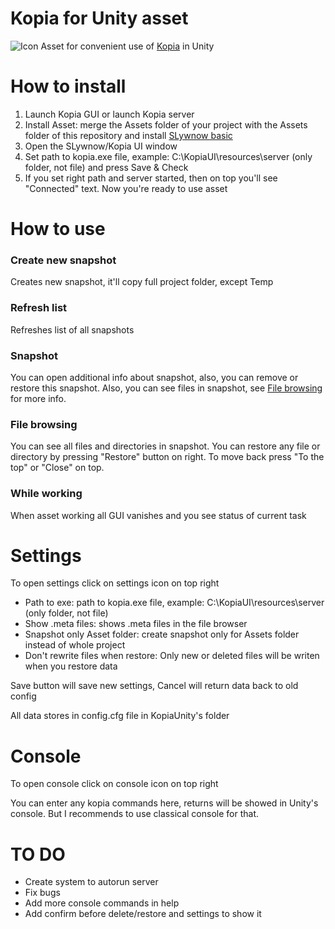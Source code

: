 # Kopia for Unity asset
![Icon](https://i.imgur.com/7dzbZPl.png)
Asset for convenient use of [Kopia](https://github.com/kopia/kopia "Kopia") in Unity

# **How to install**
1. Launch Kopia GUI or launch Kopia server
2. Install Asset: merge the Assets folder of your project with the Assets folder of this repository and install [SLywnow basic](https://github.com/SLywnow/slywnow_basic)
3. Open the SLywnow/Kopia UI window
4. Set path to kopia.exe file, example: C:\KopiaUI\resources\server (only folder, not file) and press Save & Check
5. If you set right path and server started, then on top you'll see "Connected" text. Now you're ready to use asset


# **How to use**
### **Create new snapshot**
Creates new snapshot, it'll copy full project folder, except Temp

### **Refresh list**
Refreshes list of all snapshots

### **Snapshot**
You can open additional info about snapshot, also, you can remove or restore this snapshot. Also, you can see files in snapshot, see [File browsing](https://github.com/SLywnow/Kopia-for-Unity/blob/main/README.md#file-browsing) for more info.

### **File browsing**
You can see all files and directories in snapshot. You can restore any file or directory by pressing "Restore" button on right. To move back press "To the top" or "Close" on top.

### **While working**
When asset working all GUI vanishes and you see status of current task

# **Settings**
To open settings click on settings icon on top right

- Path to exe: path to kopia.exe file, example: C:\KopiaUI\resources\server (only folder, not file) 
- Show .meta files: shows .meta files in the file browser
- Snapshot only Asset folder: create snapshot only for Assets folder instead of whole project
- Don't rewrite files when restore: Only new or deleted files will be writen when you restore data

Save button will save new settings, Cancel will return data back to old config

All data stores in config.cfg file in KopiaUnity's folder

# **Console**
To open console click on console icon on top right

You can enter any kopia commands here, returns will be showed in Unity's console. But I recommends to use classical console for that.

# **TO DO**
- Create system to autorun server
- Fix bugs
- Add more console commands in help
- Add confirm before delete/restore and settings to show it